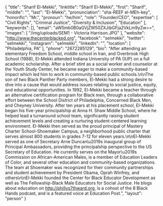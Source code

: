 {
  "title": "Sharif El-Mekki",
  "linktitle": "Sharif El-Mekki",
  "first": "Sharif",
  "middle": "",
  "last": "El-Mekki",
  "pronunciation": "sha-REEF el-MEh-key",
  "honorific": "Mr.",
  "pronoun": "he/him",
  "role": "Founder/CEO",
  "expertise": [
    "Civil Rights",
    "Criminal Justice",
    "Diversity & Inclusion",
    "Education"
  ],
  "keywords": [],
  "email": "aW5mb0B0aGVjZW50ZXJibGFja2VkLm9yZw==",
  "images": [
    "/img/uploads/SEM1 - Victoria Harrison.JPG"
  ],
  "website": "http://www.thecenterblacked.org",
  "facebook": "selmekki",
  "twitter": "selmekki",
  "instagram": "selmekki",
  "linkedin": "",
  "location": [
    "Philadelphia, PA"
  ],
  "phone": "2672285129",
  "bio": "After attending an elementary Freedom School, middle school in Iran, and Overbrook High School (1988), El-Mekki attended Indiana University of PA (IUP) on a full academic scholarship. After a brief stint as a social worker and counselor at the Youth Study Center, he became eager to make a community-based impact which led him to work in community-based public schools.\n\nThe son of two Black Panther Party members, El-Mekki had a strong desire to dive into a cause that would address issues relating to social justice, equity, and educational opportunities. In 1992, El-Mekki became a teacher through an alternative certification program for Black men, through a collaborative effort between the School District of Philadelphia, Concerned Black Men, and Cheyney University. After ten years at his placement school, El-Mekki began his five-year principalship at Anna H. Shaw Middle School, where he helped lead a turnaround school team, significantly raising student achievement levels and creating a nurturing student-centered learning environment. El-Mekki then served as the proud principal of Mastery Charter School-Shoemaker Campus, a neighborhood public charter that serves almost 800 students in grades 7-12 for eleven years.\n\nEl-Mekki served as one of Secretary Arne Duncan\u2019s inaugural group of Principal Ambassadors, providing the principalship perspective to the US Secretary of Education. He currently serves on the Mayor\u2019s Commission on African-American Males, is a member of Education Leaders of Color, and several other education and community-based organizations. The team at Shoemaker was recognized for their community partnerships and student achievement by President Obama, Oprah Winfrey, and others\n\nEl-Mekki founded the Center for Black Educator Development as well as The Fellowship-Black Male Educators for Social Justice. He blogs about education on http://phillys7thward.org, is a cohost of the 8 Black Hands podcast, and is a featured voice at Education Post.",
  "layout": "person"
}
